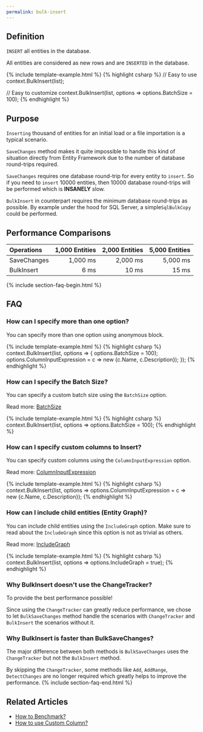 ```yaml
---
permalink: bulk-insert
---
```


## Definition
`INSERT` all entities in the database.

All entities are considered as new rows and are `INSERTED` in the database.

{% include template-example.html %} 
{% highlight csharp %}
// Easy to use
context.BulkInsert(list);

// Easy to customize
context.BulkInsert(list, options => options.BatchSize = 100);
{% endhighlight %}

## Purpose
`Inserting` thousand of entities for an initial load or a file importation is a typical scenario.

`SaveChanges` method makes it quite impossible to handle this kind of situation directly from Entity Framework due to the number of database round-trips required.

`SaveChanges` requires one database round-trip for every entity to `insert`. So if you need to `insert` 10000 entities, then 10000 database round-trips will be performed which is **INSANELY** slow.

`BulkInsert` in counterpart requires the minimum database round-trips as possible. By example under the hood for SQL Server, a simple`SqlBulkCopy` could be performed.

## Performance Comparisons

| Operations      | 1,000 Entities | 2,000 Entities | 5,000 Entities |
| :-------------- | -------------: | -------------: | -------------: |
| SaveChanges     | 1,000 ms       | 2,000 ms       | 5,000 ms       |
| BulkInsert      | 6 ms           | 10 ms          | 15 ms          |

{% include section-faq-begin.html %}
## FAQ

### How can I specify more than one option?
You can specify more than one option using anonymous block.

{% include template-example.html %} 
{% highlight csharp %}
context.BulkInsert(list, options => {
	options.BatchSize = 100);
	options.ColumnInputExpression = c => new {c.Name, c.Description});
});
{% endhighlight %}

### How can I specify the Batch Size?
You can specify a custom batch size using the `BatchSize` option.

Read more: [BatchSize](/batch-size)

{% include template-example.html %} 
{% highlight csharp %}
context.BulkInsert(list, options => options.BatchSize = 100);
{% endhighlight %}

### How can I specify custom columns to Insert?
You can specify custom columns using the `ColumnInputExpression` option.

Read more: [ColumnInputExpression](/column-input-expression)

{% include template-example.html %} 
{% highlight csharp %}
context.BulkInsert(list, options => options.ColumnInputExpression = c => new {c.Name, c.Description});
{% endhighlight %}

### How can I include child entities (Entity Graph)?
You can include child entities using the `IncludeGraph` option. Make sure to read about the `IncludeGraph` since this option is not as trivial as others.

Read more: [IncludeGraph](/include-graph)

{% include template-example.html %} 
{% highlight csharp %}
context.BulkInsert(list, options => options.IncludeGraph = true);
{% endhighlight %}

### Why BulkInsert doesn't use the ChangeTracker?
To provide the best performance possible!

Since using the `ChangeTracker` can greatly reduce performance, we chose to let `BulkSaveChanges` method handle the scenarios with `ChangeTracker` and `BulkInsert` the scenarios without it.

### Why BulkInsert is faster than BulkSaveChanges?
The major difference between both methods is `BulkSaveChanges` uses the `ChangeTracker` but not the `BulkInsert` method.

By skipping the `ChangeTracker`, some methods like `Add`, `AddRange`, `DetectChanges` are no longer required which greatly helps to improve the performance.
{% include section-faq-end.html %}

## Related Articles

- [How to Benchmark?](benchmark)
- [How to use Custom Column?](custom-column)
